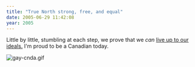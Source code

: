 ```yaml
---
title: "True North strong, free, and equal"
date: 2005-06-29 11:42:08
year: 2005
---
```

Little by little, stumbling at each step, we prove that we <em>can</em> <a href="http://www.theglobeandmail.com/servlet/story/RTGAM.20050628.wssex0628/BNStory/Front/">live up to our ideals.</a> I'm proud to be a Canadian today.

<img id="image508" alt="gay-cnda.gif" src="{{'/files/2006/06/gay-cnda.gif' | relative_url}}" />
